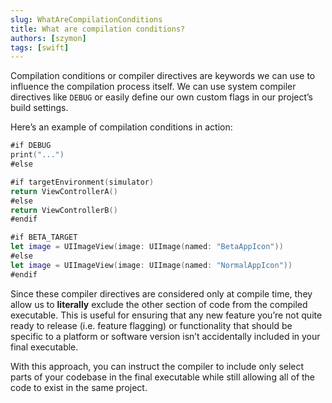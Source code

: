 ```yaml
---
slug: WhatAreCompilationConditions
title: What are compilation conditions?
authors: [szymon]
tags: [swift]
---
```



Compilation conditions or compiler directives are keywords we can use to influence the
compilation process itself. We can use system compiler directives like `DEBUG` or easily define our own custom flags in our project’s build settings.

Here’s an example of compilation conditions in action:

```swift
#if DEBUG
print("...")
#else

#if targetEnvironment(simulator)
return ViewControllerA()
#else
return ViewControllerB()
#endif

#if BETA_TARGET
let image = UIImageView(image: UIImage(named: "BetaAppIcon"))
#else
let image = UIImageView(image: UIImage(named: "NormalAppIcon"))
#endif
```

Since these compiler directives are considered only at compile time, they allow us to **literally** exclude the other section of code from the compiled executable. This is useful for ensuring that any new feature you’re not quite ready to release (i.e. feature flagging) or functionality that should be specific to a platform or software version isn’t accidentally included in your final executable.

With this approach, you can instruct the compiler to include only select parts of your codebase in the final executable while still allowing all of the code to exist in the same project.
